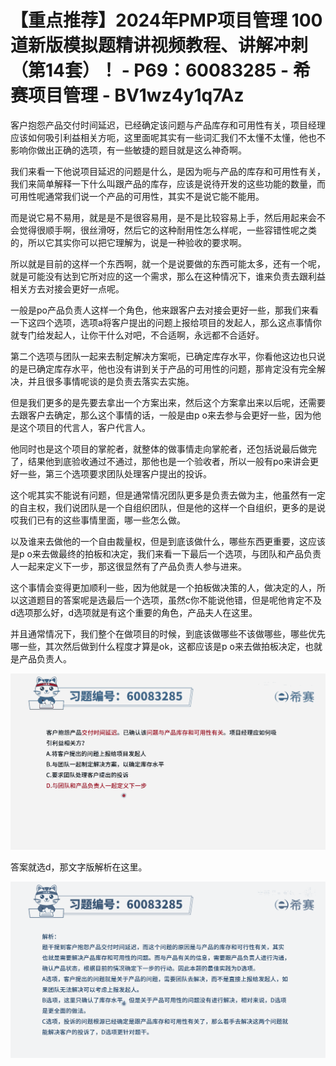 # 【重点推荐】2024年PMP项目管理 100道新版模拟题精讲视频教程、讲解冲刺（第14套）！ - P69：60083285 - 希赛项目管理 - BV1wz4y1q7Az

客户抱怨产品交付时间延迟，已经确定该问题与产品库存和可用性有关，项目经理应该如何吸引利益相关方呃，这里面呢其实有一些词汇我们不太懂不太懂，他也不影响你做出正确的选项，有一些敏捷的题目就是这么神奇啊。

我们来看一下他说项目延迟的问题是什么，是因为呃与产品的库存和可用性有关，我们来简单解释一下什么叫跟产品的库存，应该是说待开发的这些功能的数量，而可用性呢通常我们说一个产品的可用性，其实不是说它能不能用。

而是说它易不易用，就是是不是很容易用，是不是比较容易上手，然后用起来会不会觉得很顺手啊，很丝滑呀，然后它的这种耐用性怎么样呢，一些容错性呢之类的，所以它其实你可以把它理解为，说是一种验收的要求啊。

所以就是目前的这样一个东西啊，就一个是说要做的东西可能太多，还有一个呢，就是可能没有达到它所对应的这一个需求，那么在这种情况下，谁来负责去跟利益相关方去对接会更好一点呢。

一般是po产品负责人这样一个角色，他来跟客户去对接会更好一些，那我们来看一下这四个选项，选项a将客户提出的问题上报给项目的发起人，那么这点事情你就专门给发起人，让你干什么对吧，不合适啊，永远都不合适好。

第二个选项与团队一起来去制定解决方案呃，已确定库存水平，你看他这边也只说的是已确定库存水平，他也没有讲到关于产品的可用性的问题，那肯定没有完全解决，并且很多事情呢谈的是负责去落实去实施。

但是我们更多的是先要去拿出一个方案出来，然后这个方案拿出来以后呢，还需要去跟客户去确定，那么这个事情的话，一般是由p o来去参与会更好一些，因为他是这个项目的代言人，客户代言人。

他同时也是这个项目的掌舵者，就整体的做事情走向掌舵者，还包括说最后做完了，结果他到底验收通过不通过，那他也是一个验收者，所以一般有po来讲会更好一些，第三个选项要求团队处理客户提出的投诉。

这个呢其实不能说有问题，但是通常情况团队更多是负责去做为主，他虽然有一定的自主权，我们说团队是一个自组织团队，但是他的这样一个自组织，更多的是说哎我们已有的这些事情里面，哪一些怎么做。

以及谁来去做他的一个自由裁量权，但是到底该做什么，哪些东西更重要，这应该是p o来去做最终的拍板和决定，我们来看一下最后一个选项，与团队和产品负责人一起来定义下一步，那这很显然有了产品负责人参与进来。

这个事情会变得更加顺利一些，因为他就是一个拍板做决策的人，做决定的人，所以这道题目的答案呢是选最后一个选项，虽然c你不能说他错，但是呢他肯定不及d选项那么好，d选项就是有这个重要的角色，产品夫人在这里。

并且通常情况下，我们整个在做项目的时候，到底该做哪些不该做哪些，哪些优先哪一些，其次然后做到什么程度才算是ok，这都应该是p o来去做拍板决定，也就是产品负责人。



![](img/d78b225cf94d7e1371cd7ef74f8a0a05_1.png)

答案就选d，那文字版解析在这里。

![](img/d78b225cf94d7e1371cd7ef74f8a0a05_3.png)